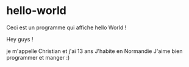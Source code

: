 # hello-world
Ceci est un programme qui affiche hello World !

Hey guys !

je m'appelle Christian et j'ai 13 ans 
J'habite en Normandie
J'aime bien programmer et manger :)

